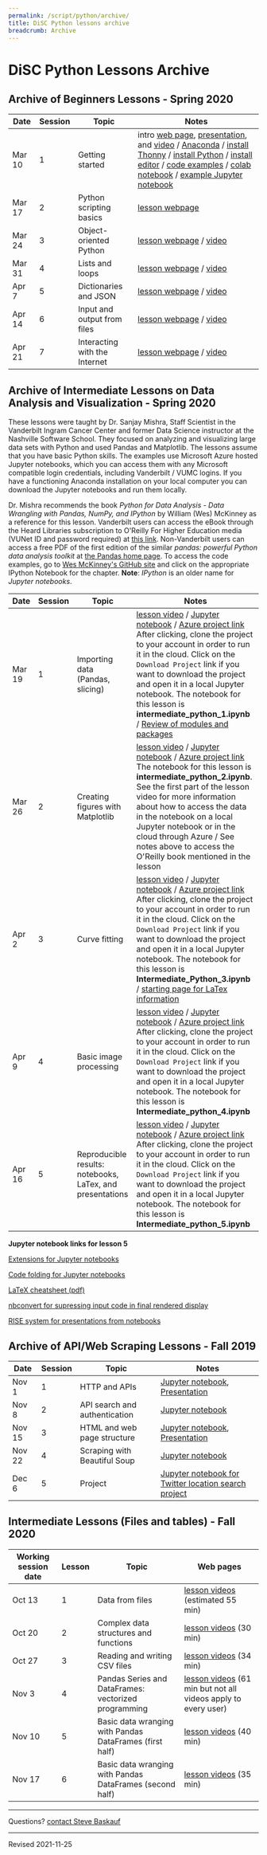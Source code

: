 ```yaml
---
permalink: /script/python/archive/
title: DiSC Python lessons archive
breadcrumb: Archive
---
```


# DiSC Python Lessons Archive

## Archive of Beginners Lessons - Spring 2020

| Date | Session | Topic | Notes |
|---|---|---|---|
| Mar 10 | 1 | Getting started | intro [web page](../), [presentation](../presentations/lesson1-starting.pdf), and [video](https://www.library.vanderbilt.edu/pubmedia/viewfile.php?file=beginner-python.mp4) / [Anaconda](../../anaconda/) / [install Thonny](../thonny/) / [install Python](../install/) / [install editor](../editor/) / [code examples](../examples/) / [colab notebook](https://colab.research.google.com/drive/1DE2Sl7KT29bWnWvhWnI4Fdk-knnMVTbe) / [example Jupyter notebook](https://github.com/HeardLibrary/digital-scholarship/blob/master/code/pylesson/intro.ipynb)|
| Mar 17 | 2 | Python scripting basics | [lesson webpage](../basics/) |
| Mar 24 | 3 | Object-oriented Python | [lesson webpage](../object/) / [video](https://youtu.be/X84EWAtRn0k) |
| Mar 31 | 4 | Lists and loops | [lesson webpage](../structures/) / [video](https://youtu.be/6zbPZigoKBo) |
| Apr 7 | 5 | Dictionaries and JSON | [lesson webpage](../json/) / [video](https://youtu.be/PH8P5crGfrY) |
| Apr 14 | 6 | Input and output from files | [lesson webpage](../inout/) / [video](https://youtu.be/FOa7UryKLig) |
| Apr 21 | 7 | Interacting with the Internet | [lesson webpage](../internet/) / [video](https://youtu.be/i6s7ChI5qdw) |


## Archive of Intermediate Lessons on Data Analysis and Visualization - Spring 2020

These lessons were taught by Dr. Sanjay Mishra, Staff Scientist in the Vanderbilt Ingram Cancer Center and former Data Science instructor at the Nashville Software School. They focused on analyzing and visualizing large data sets with Python and used Pandas and Matplotlib. The lessons assume that you have basic Python skills. The examples use Microsoft Azure hosted Jupyter notebooks, which you can access them with any Microsoft compatible login credentials, including Vanderbilt / VUMC logins. If you have a functioning Anaconda installation on your local computer you can download the Jupyter notebooks and run them locally. 

Dr. Mishra recommends the book *Python for Data Analysis - Data Wrangling with Pandas, NumPy, and IPython* by William (Wes) McKinney as a reference for this lesson. Vanderbilt users can access the eBook through the Heard Libraries subscription to O'Reilly For Higher Education media (VUNet ID and password required) at [this link](https://catalog.library.vanderbilt.edu/permalink/01VAN_INST/6ll2l/alma991043601866403276). Non-Vanderbilt users can access a free PDF of the first edition of the similar *pandas: powerful Python data analysis toolkit* at [the Pandas home page](https://pandas.pydata.org/). To access the code examples, go to [Wes McKinney's GitHub site](https://github.com/wesm/pydata-book) and click on the appropriate IPython Notebook for the chapter. **Note**: *IPython* is an older name for *Jupyter notebooks*. 

| Date | Session | Topic | Notes |
|---|---|---|---|
| Mar 19 | 1 | Importing data (Pandas, slicing) | [lesson video](https://youtu.be/hWl6pMLWRac) / [Jupyter notebook](https://github.com/HeardLibrary/digital-scholarship/blob/master/code/pyanalyzeviz/intermediate_python_1.ipynb) / [Azure project link](https://notebooks.azure.com/sanjay-mishra-VUMC/projects/intermediate-python-2020) After clicking, clone the project to your account in order to run it in the cloud. Click on the `Download Project` link if you want to download the project and open it in a local Jupyter notebook. The notebook for this lesson is **intermediate_python_1.ipynb** / [Review of modules and packages](https://heardlibrary.github.io/digital-scholarship/script/python/basics/#modules-and-packages)  |
| Mar 26 | 2 | Creating figures with Matplotlib | [lesson video](https://youtu.be/3nKB0VMJzVE) / [Jupyter notebook](https://github.com/HeardLibrary/digital-scholarship/blob/master/code/pyanalyzeviz/intermediate_python_2.ipynb) / [Azure project link](https://notebooks.azure.com/sanjay-mishra-VUMC/projects/intermediate-python-2020) The notebook for this lesson is **intermediate_python_2.ipynb**. See the first part of the lesson video for more information about how to access the data in the notebook on a local Jupyter notebook or in the cloud through Azure / See notes above to access the O'Reilly book mentioned in the lesson |
| Apr 2 | 3 | Curve fitting | [lesson video](https://youtu.be/i6dz9hHtuU4) / [Jupyter notebook](https://github.com/HeardLibrary/digital-scholarship/blob/master/code/pyanalyzeviz/Intermediate_Python_3.ipynb) / [Azure project link](https://notebooks.azure.com/sanjay-mishra-VUMC/projects/intermediate-python-2020) After clicking, clone the project to your account in order to run it in the cloud. Click on the `Download Project` link if you want to download the project and open it in a local Jupyter notebook. The notebook for this lesson is **Intermediate_Python_3.ipynb** / [starting page for LaTex information](https://heardlibrary.github.io/digital-scholarship/markup/) |
| Apr 9 | 4 | Basic image processing | [lesson video](https://youtu.be/YBq4MCrvWy8) / [Jupyter notebook](https://github.com/HeardLibrary/digital-scholarship/blob/master/code/pyanalyzeviz/Intermediate_python_4.ipynb) / [Azure project link](https://notebooks.azure.com/sanjay-mishra-VUMC/projects/intermediate-python-2020) After clicking, clone the project to your account in order to run it in the cloud. Click on the `Download Project` link if you want to download the project and open it in a local Jupyter notebook. The notebook for this lesson is **Intermediate_python_4.ipynb** |
| Apr 16 | 5 | Reproducible results: notebooks, LaTex, and presentations | [lesson video](https://youtu.be/GK5g1HGy1Pk) / [Jupyter notebook](https://github.com/HeardLibrary/digital-scholarship/blob/master/code/pyanalyzeviz/Intermediate_python_5.ipynb) / [Azure project link](https://notebooks.azure.com/sanjay-mishra-VUMC/projects/intermediate-python-2020) After clicking, clone the project to your account in order to run it in the cloud. Click on the `Download Project` link if you want to download the project and open it in a local Jupyter notebook. The notebook for this lesson is **Intermediate_python_5.ipynb** |

**Jupyter notebook links for lesson 5**

[Extensions for Jupyter notebooks](https://jupyter-contrib-nbextensions.readthedocs.io/en/latest/index.html)

[Code folding for Jupyter notebooks](https://jupyter-contrib-nbextensions.readthedocs.io/en/latest/nbextensions/codefolding/readme.html)

[LaTeX cheatsheet (pdf)](http://www.icl.utk.edu/~mgates3/docs/latex.pdf)

[nbconvert for supressing input code in final rendered display](https://nbconvert.readthedocs.io/en/latest/)

[RISE system for presentations from notebooks](https://rise.readthedocs.io/en/stable/)


## Archive of API/Web Scraping Lessons - Fall 2019

| Date | Session | Topic | Notes |
|---|---|---|---|
| Nov 1 | 1 | HTTP and APIs | [Jupyter notebook](https://github.com/HeardLibrary/digital-scholarship/blob/master/code/scrape/pylesson/lesson1-http.ipynb), [Presentation](../presentations/lesson1-http.pdf) |
| Nov 8 | 2 | API search and authentication | [Jupyter notebook](https://github.com/HeardLibrary/digital-scholarship/blob/master/code/scrape/pylesson/lesson2-api.ipynb) |
| Nov 15 | 3 | HTML and web page structure | [Jupyter notebook](https://github.com/HeardLibrary/digital-scholarship/blob/master/code/scrape/pylesson/lesson3-html.ipynb), [Presentation](../presentations/lesson3-html.pdf) |
| Nov 22 | 4 | Scraping with Beautiful Soup | [Jupyter notebook](https://github.com/HeardLibrary/digital-scholarship/blob/master/code/scrape/pylesson/lesson4-scrape.ipynb) |
| Dec 6 | 5 | Project | [Jupyter notebook for Twitter location search project](https://github.com/HeardLibrary/digital-scholarship/blob/master/code/scrape/pylesson/twitter_location_search.ipynb) |


## Intermediate Lessons (Files and tables) - Fall 2020

| Working session date | Lesson | Topic | Web pages |
|---|---|---|---|
| Oct 13 | 1 | Data from files | [lesson videos](../../codegraf/020/) (estimated 55 min) |
| Oct 20 | 2 | Complex data structures and functions |  [lesson videos](../../codegraf/021/) (30 min)  |
| Oct 27 | 3 | Reading and writing CSV files |  [lesson videos](../../codegraf/022/) (34 min)  |
| Nov 3 | 4 | Pandas Series and DataFrames: vectorized programming |  [lesson videos](../../codegraf/008/) (61 min but not all videos apply to every user)  |
| Nov 10 | 5 | Basic data wranging with Pandas DataFrames (first half) |  [lesson videos](../../codegraf/009a/) (40 min)  |
| Nov 17 | 6 | Basic data wranging with Pandas DataFrames (second half) |  [lesson videos](../../codegraf/009b/) (35 min) |

--------------------

Questions? [contact Steve Baskauf](mailto:steve.baskauf@vanderbilt.edu)

----
Revised 2021-11-25
